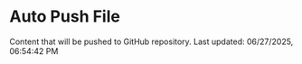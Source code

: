 # Auto Push File

Content that will be pushed to GitHub repository.
Last updated: 06/27/2025, 06:54:42 PM